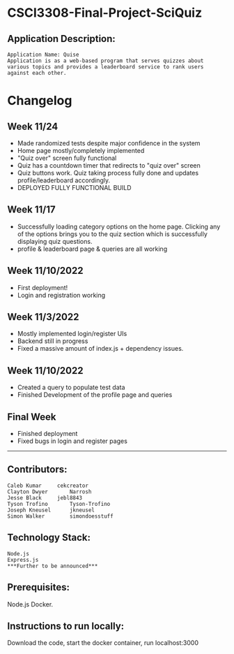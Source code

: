 # CSCI3308-Final-Project-SciQuiz
## Application Description:
	Application Name: Quise
	Application is as a web-based program that serves quizzes about various topics and provides a leaderboard service to rank users against each other.

# Changelog

## Week 11/24

- Made randomized tests despite major confidence in the system
- Home page mostly/completely implemented
- "Quiz over" screen fully functional
- Quiz has a countdown timer that redirects to "quiz over" screen
- Quiz buttons work. Quiz taking process fully done and updates profile/leaderboard accordingly.
- DEPLOYED FULLY FUNCTIONAL BUILD
## Week 11/17

- Successfully loading category options on the home page. Clicking any of the options brings you to the quiz section which is successfully displaying quiz questions.
- profile & leaderboard page & queries are all working

## Week 11/10/2022

- First deployment!
- Login and registration working

## Week 11/3/2022

- Mostly implemented login/register UIs
- Backend still in progress
- Fixed a massive amount of index.js + dependency issues.

## Week 11/10/2022
- Created a query to populate test data
- Finished Development of the profile page and queries

## Final Week 
- Finished deployment
- Fixed bugs in login and register pages

---

## Contributors: 
	Caleb Kumar		cekcreator
	Clayton Dwyer		Narrosh
	Jesse Black		jebl8843
	Tyson Trofino		Tyson-Trofino
	Joseph Kneusel		jkneusel
	Simon Walker		simondoesstuff

## Technology Stack:
	Node.js
	Express.js
	***Further to be announced***
	
## Prerequisites:
Node.js Docker.
## Instructions to run locally:
Download the code, start the docker container, run localhost:3000
